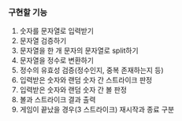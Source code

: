 ### 구현할 기능
1. 숫자를 문자열로 입력받기
2. 문자열 검증하기
3. 문자열을 한 개 문자의 문자열로 split하기
4. 문자열을 정수로 변환하기
5. 정수의 유효성 검증(정수인지, 중복 존재하는지 등)
6. 입력받은 숫자와 랜덤 숫자 간 스트라이크 판정
7. 입력받은 숫자와 랜덤 숫자 간 볼 판정
8. 볼과 스트라이크 결과 출력
9. 게임이 끝났을 경우(3 스트라이크) 재시작과 종료 구분